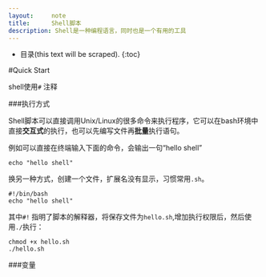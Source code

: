 ```yaml
---
layout:     note
title:      Shell脚本
description: Shell是一种编程语言，同时也是一个有用的工具
---
```


* 目录(this text will be scraped).
{:toc}




#Quick Start

shell使用`#` 注释

###执行方式

Shell脚本可以直接调用Unix/Linux的很多命令来执行程序，它可以在bash环境中直接**交互式**的执行，也可以先编写文件再**批量**执行语句。

例如可以直接在终端输入下面的命令，会输出一句“hello shell”

    echo "hello shell"


换另一种方式，创建一个文件，扩展名没有显示，习惯常用`.sh`。

    #!/bin/bash
    echo "hello shell"

其中`#!` 指明了脚本的解释器，将保存文件为`hello.sh`,增加执行权限后，然后使用`./`执行：

    chmod +x hello.sh
    ./hello.sh


###变量
